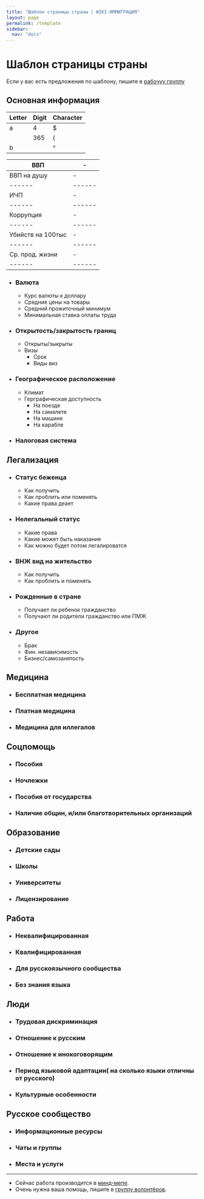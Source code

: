 ```yaml
---
title: "Шаблон страницы страны | WIKI-ИММИГРАЦИЯ"
layout: page
permalink: /template
sidebar:
  nav: "docs"
---
```


# Шаблон страницы страны

Если у вас есть предложения по шаблону, пишите в [рабочуу группу](https://t.me/+FHi3FnJaoWJkMDAx)

## Основная информация 


Letter | Digit | Character
------ | ------|----------
a      | 4     | $
       | 365   | (
b      |       | ^ 


ВВП | -
------ | ------
ВВП на душу | -
------ | ------
ИЧП | -
------ | ------
Коррупция | -
------ | ------
Убийств на 100тыс | -
------ | ------
Ср. прод. жизни | -
------ | ------


- ### Валюта

  - Курс валюты к доллару
  - Средние цены на товары
  - Средний прожиточный минимум
  - Минимальная ставка оплаты труда
- ### Открытость/закрытость границ
  - Открыты/зыкрыты 
  - Визы
    - Срок
    - Виды виз
- ### Географическое расположение
  - Климат
  - Герграфическая доступность 
    - На поезде
    - На самалете
    - На машине
    - На карабле
- ### Налоговая система

## Легализация

- ### Статус беженца
  - Как получить
  - Как проблить или поменять
  - Какие права деает
- ### Нелегальный статус
  - Какие права
  - Какие может быть наказание
  - Как можно будет потом легалироватся
- ### ВНЖ вид на жительство
  - Как получить
  - Как проблить и поменять
- ### Рожденные в стране
  - Получает ли ребенок гражданство
  - Получают ли родители гражданство или ПМЖ
- ### Другое 
  - Брак
  - Фин. независимость
  - Бизнес/самозанятость

## Медицина
- ### Бесплатная медицина
- ### Платная медицина
- ### Медицина для иллегалов

## Соцпомощь
- ### Пособия
- ### Ночлежки
- ### Пособия от государства
- ### Наличие общин, и/или благотворительных организаций

## Образование
- ### Детские сады
- ### Школы
- ### Университеты
- ### Лицензирование

## Работа
- ### Неквалифицированная
- ### Квалифицированная
- ### Для русскоязычного сообщества
- ### Без знания языка

## Люди
- ### Трудовая дискриминация
- ### Отношение к русским
- ### Отношение к инокоговорящим
- ### Период языковой адаптации( на сколько языки отличны от русского)
- ### Культурные особенности
## Русское сообщество
- ### Информационные ресурсы
- ### Чаты и группы
- ### Места и услуги

---

- Сейчас работа производится в [минд-мепе](https://miro.com/app/board/uXjVOHYTeiY=/?invite_link_id=6823373030).
- Очень нужна ваша помощь, пишите в [группу волонтёров](https://t.me/+FHi3FnJaoWJkMDAx).
